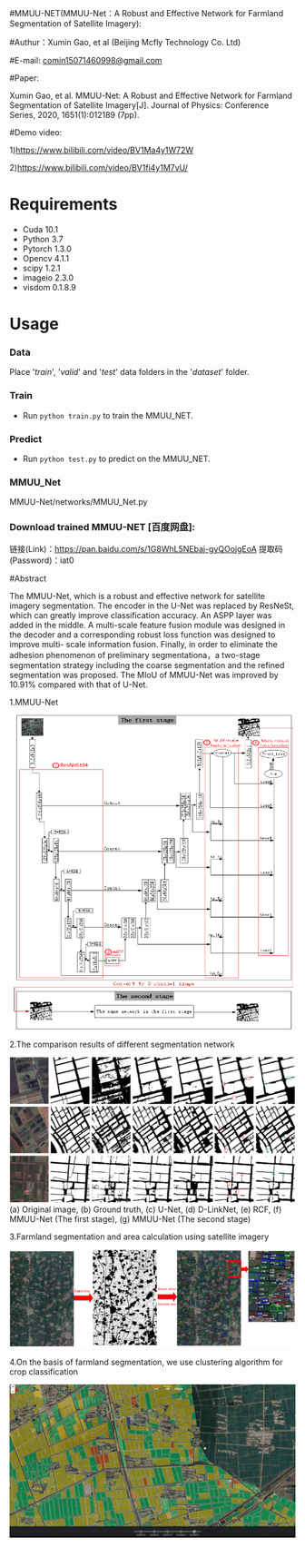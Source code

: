 #MMUU-NET(MMUU-Net：A Robust and Effective Network for Farmland Segmentation of Satellite Imagery):

#Authur：Xumin Gao, et al (Beijing Mcfly Technology Co. Ltd)

#E-mail: comin15071460998@gmail.com

#Paper: 

Xumin Gao, et al. MMUU-Net: A Robust and Effective Network for Farmland Segmentation of Satellite Imagery[J]. Journal of Physics: Conference Series, 2020, 1651(1):012189 (7pp).


#Demo video:

1)https://www.bilibili.com/video/BV1Ma4y1W72W

2)https://www.bilibili.com/video/BV1fi4y1M7vU/


# Requirements
- Cuda 10.1
- Python 3.7
- Pytorch 1.3.0
- Opencv 4.1.1
- scipy 1.2.1
- imageio 2.3.0
- visdom 0.1.8.9

# Usage

### Data
Place '*train*', '*valid*' and '*test*' data folders in the '*dataset*' folder.

### Train
- Run `python train.py` to train the MMUU_NET.

### Predict
- Run `python test.py` to predict on the MMUU_NET.

### MMUU_Net

MMUU-Net/networks/MMUU_Net.py


### Download trained MMUU-NET [百度网盘]:

链接(Link)：https://pan.baidu.com/s/1G8WhL5NEbaj-gyQOojgEoA 
提取码(Password)：iat0 


#Abstract

The MMUU-Net, which is a robust and effective network for satellite imagery segmentation. The encoder in the U-Net was replaced by ResNeSt, which can greatly improve classification accuracy. An ASPP layer was added in the middle. A multi-scale feature fusion module was designed in the decoder and a corresponding robust loss function was designed to improve multi- scale information fusion. Finally, in order to eliminate the adhesion phenomenon of preliminary segmentationa，a two-stage segmentation strategy including the coarse segmentation and the refined segmentation was proposed. The MIoU of MMUU-Net was improved by 10.91% compared with that of U-Net.

1.MMUU-Net

![Image text](https://github.com/XuminGaoGithub/MMUU-Net/blob/main/1.png)

2.The comparison results of  different segmentation network

![Image text](https://github.com/XuminGaoGithub/MMUU-Net/blob/main/2.png)
 (a) Original image, (b) Ground truth, (c) U-Net, (d) D-LinkNet, (e) RCF, (f) MMUU-Net (The first stage), (g) MMUU-Net (The second stage)



3.Farmland segmentation and area calculation using satellite imagery

![Image text](https://github.com/XuminGaoGithub/MMUU-Net/blob/main/3.png)

4.On the basis of farmland segmentation, we use clustering algorithm for crop classification

![Image text](https://github.com/XuminGaoGithub/MMUU-Net/blob/main/4.png)

